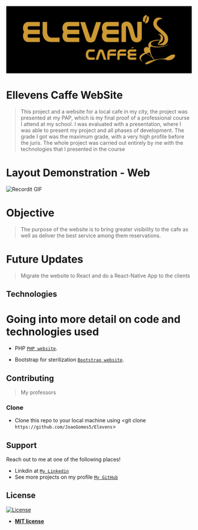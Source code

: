 <img src="assets\img\elevens logo ouro.jpg" title="Image" alt="ProjectImage">

# Ellevens Caffe WebSite

> This project and a website for a local cafe in my city, the project was presented at my PAP, which is my final proof of a professional course I attend at my school.
I was evaluated with a presentation, where I was able to present my project and all phases of development. The grade I got was the maximum grade, with a very high profile before the juris. The whole project was carried out entirely by me with the technologies that I presented in the course


# Layout Demonstration - Web

![Recordit GIF](https://recordit.co/4p37COVX3I.gif)

# Objective

>The purpose of the website is to bring greater visibility to the cafe as well as deliver the best service among them reservations. 

# Future Updates 
>Migrate the website to React and do a React-Native App to the clients


## Technologies
# Going into more detail on code and technologies used

- PHP
<a href="https://www.php.net" target="_blank">`PHP website`</a>.

- Bootstrap for sterilization <a href="https://getbootstrap.com/" target="_blank">`Bootstrap website`</a>.


## Contributing

> My professors

### Clone

- Clone this repo to your local machine using <git clone `https://github.com/JoaoGomes5/Elevens`>

## Support

Reach out to me at one of the following places!

- Linkdin at <a href="https://www.linkedin.com/in/jo%C3%A3o-gomes-b732541a4/" target="_blank">`My Linkedin`</a>
- See more projects on my profile <a href="https://github.com/JoaoGomes5" target="_blank">`My GitHub`</a>


## License

[![License](http://img.shields.io/:license-mit-blue.svg?style=flat-square)](http://badges.mit-license.org)

- **[MIT license](http://opensource.org/licenses/mit-license.php)**

